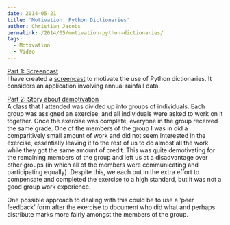 ```yaml
---
date: 2014-05-21
title: 'Motivation: Python Dictionaries'
author: Christian Jacobs
permalink: /2014/05/motivation-python-dictionaries/
tags:
  - Motivation
  - Video
---
```

<span style="text-decoration: underline;">Part 1: Screencast</span>  
I have created a <a title="Motivation: Python Dictionaries" href="https://www.youtube.com/watch?v=w8iEEuLMx7Q" target="_blank">screencast</a> to motivate the use of Python dictionaries. It considers an application involving annual rainfall data.

<span style="text-decoration: underline;">Part 2: Story about demotivation</span>  
A class that I attended was divided up into groups of individuals. Each group was assigned an exercise, and all individuals were asked to work on it together. Once the exercise was complete, everyone in the group received the same grade. One of the members of the group I was in did a comparitively small amount of work and did not seem interested in the exercise, essentially leaving it to the rest of us to do almost all the work while they got the same amount of credit. This was quite demotivating for the remaining members of the group and left us at a disadvantage over other groups (in which all of the members were communicating and participating equally). Despite this, we each put in the extra effort to compensate and completed the exercise to a high standard, but it was not a good group work experience.

One possible approach to dealing with this could be to use a &#8216;peer feedback&#8217; form after the exercise to document who did what and perhaps distribute marks more fairly amongst the members of the group.

